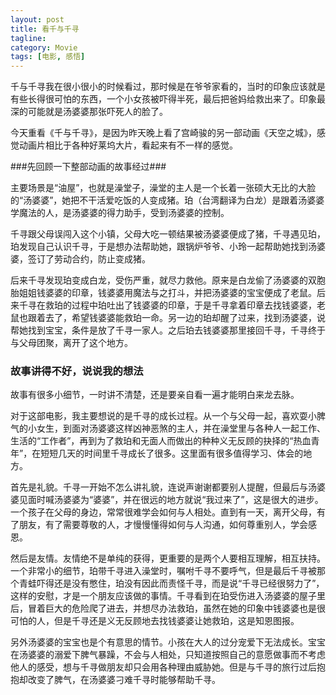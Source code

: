 ```yaml
---
layout: post
title: 看千与千寻
tagline: 
category: Movie
tags: [电影, 感悟]
---
```

千与千寻我在很小很小的时候看过，那时候是在爷爷家看的，当时的印象应该就是有些长得很可怕的东西，一个小女孩被吓得半死，最后把爸妈给救出来了。印象最深的可能就是汤婆婆那张吓死人的脸了。

今天重看《千与千寻》，是因为昨天晚上看了宫崎骏的另一部动画《天空之城》，感觉动画片相比于各种好莱坞大片，看起来有不一样的感觉。

###先回顾一下整部动画的故事经过###

主要场景是“油屋”，也就是澡堂子，澡堂的主人是一个长着一张硕大无比的大脸的“汤婆婆”，她把不干活爱吃饭的人变成猪。珀（台湾翻译为白龙）是跟着汤婆婆学魔法的人，是汤婆婆的得力助手，受到汤婆婆的控制。

千寻跟父母误闯入这个小镇，父母大吃一顿结果被汤婆婆便成了猪，千寻遇见珀，珀发现自己认识千寻，于是想办法帮助她，跟锅炉爷爷、小玲一起帮助她找到汤婆婆，签订了劳动合约，防止变成猪。

后来千寻发现珀变成白龙，受伤严重，就尽力救他。原来是白龙偷了汤婆婆的双胞胎姐姐钱婆婆的印章，钱婆婆用魔法与之打斗，并把汤婆婆的宝宝便成了老鼠。后来千寻在救珀的过程中珀吐出了钱婆婆的印章，于是千寻拿着印章去找钱婆婆，老鼠也跟着去了，希望钱婆婆能救珀一命。另一边的珀却醒了过来，找到汤婆婆，说帮她找到宝宝，条件是放了千寻一家人。之后珀去钱婆婆那里接回千寻，千寻终于与父母团聚，离开了这个地方。

### 故事讲得不好，说说我的想法 ###
故事有很多小细节，一时讲不清楚，还是要亲自看一遍才能明白来龙去脉。

对于这部电影，我主要想说的是千寻的成长过程。从一个与父母一起，喜欢耍小脾气的小女生，到面对汤婆婆这样凶神恶煞的主人，并在澡堂里与各种人一起工作、生活的“工作者”，再到为了救珀和无面人而做出的种种义无反顾的抉择的“热血青年”，在短短几天的时间里千寻成长了很多。这里面有很多值得学习、体会的地方。

首先是礼貌。千寻一开始不怎么讲礼貌，连说声谢谢都要别人提醒，但最后与汤婆婆见面时喊汤婆婆为“婆婆”，并在很远的地方就说“我过来了”，这是很大的进步。一个孩子在父母的身边，常常很难学会如何与人相处。直到有一天，离开父母，有了朋友，有了需要尊敬的人，才慢慢懂得如何与人沟通，如何尊重别人，学会感恩。

然后是友情。友情绝不是单纯的获得，更重要的是两个人要相互理解，相互扶持。一个非常小的细节，珀带千寻进入澡堂时，嘱咐千寻不要呼气，但是最后千寻被那个青蛙吓得还是没有憋住，珀没有因此而责怪千寻，而是说“千寻已经很努力了”，这样的安慰，才是一个朋友应该做的事情。千寻看到在珀受伤进入汤婆婆的屋子里后，冒着巨大的危险爬了进去，并想尽办法救珀，虽然在她的印象中钱婆婆也是很可怕的人，但是千寻还是义无反顾地去找钱婆婆让她救珀，这是知恩图报。

另外汤婆婆的宝宝也是个有意思的情节。小孩在大人的过分宠爱下无法成长。宝宝在汤婆婆的溺爱下脾气暴躁，不会与人相处，只知道按照自己的意愿做事而不考虑他人的感受，想与千寻做朋友却只会用各种理由威胁她。但是与千寻的旅行过后抱抱却改变了脾气，在汤婆婆刁难千寻时能够帮助千寻。